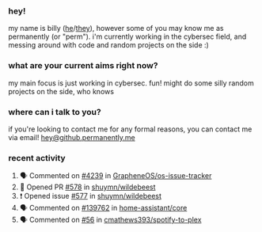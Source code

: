 ### hey!
my name is billy ([he](https://en.pronouns.page/he/him)/[they](https://en.pronouns.page/they/them)), however some of you may know me as permanently (or "perm"). i'm currently working in the cybersec field, and messing around with code and random projects on the side :)

### what are your current aims right now?
my main focus is just working in cybersec. fun!
might do some silly random projects on the side, who knows

### where can i talk to you?
if you're looking to contact me for any formal reasons, you can contact me via email! [hey@github.permanently.me](mailto:hey@github.permanently.me)

### recent activity
<!--START_SECTION:activity-->
1. 🗣 Commented on [#4239](https://github.com/GrapheneOS/os-issue-tracker/issues/4239#issuecomment-3033401881) in [GrapheneOS/os-issue-tracker](https://github.com/GrapheneOS/os-issue-tracker)
2. 💪 Opened PR [#578](https://github.com/shuymn/wildebeest/pull/578) in [shuymn/wildebeest](https://github.com/shuymn/wildebeest)
3. ❗ Opened issue [#577](https://github.com/shuymn/wildebeest/issues/577) in [shuymn/wildebeest](https://github.com/shuymn/wildebeest)
4. 🗣 Commented on [#139762](https://github.com/home-assistant/core/issues/139762#issuecomment-2999494994) in [home-assistant/core](https://github.com/home-assistant/core)
5. 🗣 Commented on [#56](https://github.com/cmathews393/spotify-to-plex/issues/56#issuecomment-2923549754) in [cmathews393/spotify-to-plex](https://github.com/cmathews393/spotify-to-plex)
<!--END_SECTION:activity-->
